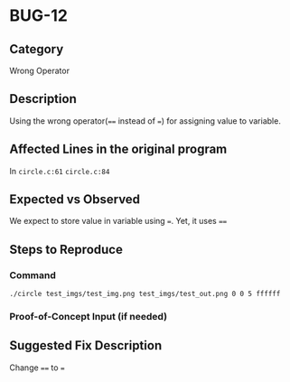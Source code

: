 # BUG-12
## Category
Wrong Operator

## Description
Using the wrong operator(`==` instead of `=`) for assigning value to variable.

## Affected Lines in the original program
In `circle.c:61` `circle.c:84`


## Expected vs Observed
We expect to store value in variable using `=`. Yet, it uses `==`

## Steps to Reproduce

### Command

```
./circle test_imgs/test_img.png test_imgs/test_out.png 0 0 5 ffffff
```

### Proof-of-Concept Input (if needed)


## Suggested Fix Description
Change `==` to `=`
